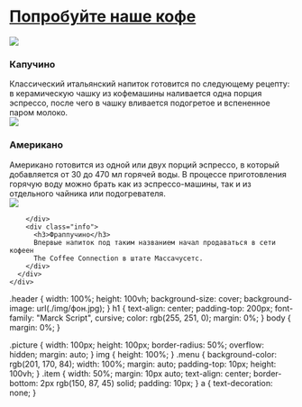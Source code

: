 <!DOCTYPE html>
<html lang="en">
  <head>
    <meta charset="UTF-8" />
    <meta http-equiv="X-UA-Compatible" content="IE=edge" />
    <meta name="viewport" content="width=device-width, initial-scale=1.0" />
    <title>Document</title>
    <link rel="preconnect" href="https://fonts.gstatic.com" />
    <link rel="preconnect" href="https://fonts.gstatic.com" />
    <link
      href="https://fonts.googleapis.com/css2?family=Marck+Script&display=swap"
      rel="stylesheet"
    />
    <link rel="stylesheet" href="stule.css" />
  </head>
  <body>
    <div class="header">
      <a href="#bottom"><h1 class="title">Попробуйте наше кофе</h1></a>
    </div>
    <a name="bottom"></a>
    <div class="menu">
      <div class="item">
        <div class="picture">
          <img
            src="https://upload.wikimedia.org/wikipedia/commons/thumb/1/16/Classic_Cappuccino.jpg/411px-Classic_Cappuccino.jpg"
          />
        </div>
        <div class="info">
          <h3>Капучино</h3>
          Классический итальянский напиток готовится по следующему рецепту: в
          керамическую чашку из кофемашины наливается одна порция эспрессо,
          после чего в чашку вливается подогретое и вспененное паром молоко.
        </div>
      </div>
      <div class="item">
        <div class="picture">
          <img src="https://www.coffeeproject.ru/images/blog/124/4.jpg" />
        </div>
        <div class="info">
          <h3>Американо</h3>
          Американо готовится из одной или двух порций эспрессо, в который
          добавляется от 30 до 470 мл горячей воды. В процессе приготовления
          горячую воду можно брать как из эспрессо-машины, так и из отдельного
          чайника или подогревателя.
        </div>
      </div>
      <div class="item">
        <div class="picture">
          <img
            src="https://kofella.net/images/stories/vseokofe/frappuchino-1.jpg"
          />
          
        </div>
        <div class="info">
          <h3>Фраппучино</h3>
          Впервые напиток под таким названием начал продаваться в сети кофеен
          The Coffee Connection в штате Массачусетс.
        </div>
      </div>
    </div>
  </body>
</html>
.header {
  width: 100%;
  height: 100vh;
  background-size: cover;
  background-image: url(./img/фон.jpg);
}
h1 {
  text-align: center;
  padding-top: 200px;
  font-family: "Marck Script", cursive;
  color: rgb(255, 251, 0);
  margin: 0%;
}
body {
  margin: 0%;
}

.picture {
  width: 100px;
  height: 100px;
  border-radius: 50%;
  overflow: hidden;
  margin: auto;
}
img {
  height: 100%;
}
.menu {
  background-color: rgb(201, 170, 84);
  width: 100%;
  margin: auto;
  padding-top: 10px;
  height: 100vh;
}
.item {
  width: 50%;
  margin: 10px auto;
  text-align: center;
  border-bottom: 2px rgb(150, 87, 45) solid;
  padding: 10px;
}
a {
  text-decoration: none;
}
